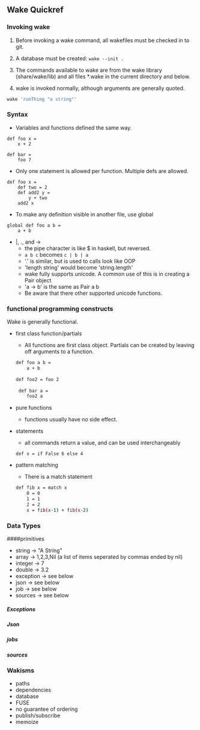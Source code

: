 

## Wake Quickref

### Invoking wake
1. Before invoking a wake command, all wakefiles must be
checked in to git. 

1. A database must be created: `wake --init .`

1. The commands available to wake are from
the wake library (share/wake/lib) and all files *.wake in
the current directory and below.

1. wake is invoked normally, although arguments are generally quoted.
```bash
wake 'runThing "a string"'
```

### Syntax

- Variables and functions defined the same way.
```
def foo x =
    x + 2 

def bar = 
    foo 7
```

* Only one statement is allowed per function. Multiple defs are allowed.

```
def foo x =
    def two = 2
    def add2 y =
        y + two
    add2 x
``` 

* To make any definition visible in another file, use global

```
global def foo a b =
    a + b
```


* |, ., and →
    * the pipe character is like $ in haskell, but reversed.
    * `a b c` becomes `c | b | a`
    * '.' is similar, but is used to calls look like OOP
    * 'length string' would become 'string.length'
    * wake fully supports unicode. A common use of this is in creating a Pair object
    * 'a → b' is the same as Pair a b
    * Be aware that there other supported unicode functions.


### functional programming constructs

Wake is generally functional.

* first class function/partials
    * All functions are first class object. Partials can be created by leaving off
    arguments to a function.
    
    ```bash
    def foo a b = 
        a + b
        
    def foo2 = foo 2
       
     def bar a =
        foo2 a
    ```

* pure functions
    * functions usually have no side effect.
    
* statements
    * all commands return a value, and can be used interchangeably
    
    ```
    def x = if False 6 else 4
    ```

* pattern matching
    * There is a match statement
    
    ```bash
    def fib x = match x
        0 = 0
        1 = 1
        2 = 2
        x = fib(x-1) + fib(x-2) 
    ```


### Data Types

####primitives
* string -> "A String"
* array -> 1,2,3,Nil (a list of items seperated by commas ended by nil)
* integer -> 7
* double -> 3.2
* exception -> see below
* json -> see below
* job -> see below
* sources -> see below


##### Exceptions
##### Json
##### jobs
##### sources

### Wakisms

* paths
* dependencies
* database
* FUSE
* no guarantee of ordering
* publish/subscribe
* memoize